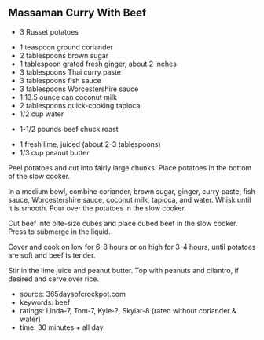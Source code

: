 Massaman Curry With Beef
------------------------

- 3 Russet potatoes
<!-- -->
- 1 teaspoon ground coriander
- 2 tablespoons brown sugar
- 1 tablespoon grated fresh ginger, about 2 inches
- 3 tablespoons Thai curry paste
- 3 tablespoons fish sauce
- 3 tablespoons Worcestershire sauce
- 1 13.5 ounce can coconut milk
- 2 tablespoons quick-cooking tapioca
- 1/2 cup water
<!-- -->
- 1-1/2 pounds beef chuck roast
<!-- -->
- 1 fresh lime, juiced (about 2-3 tablespoons)
- 1/3 cup peanut butter

Peel potatoes and cut into fairly large chunks.  Place potatoes in the
bottom of the slow cooker.

In a medium bowl, combine coriander, brown sugar, ginger, curry paste,
fish sauce, Worcestershire sauce, coconut milk, tapioca, and water.
Whisk until it is smooth.  Pour over the potatoes in the slow cooker.

Cut beef into bite-size cubes and place cubed beef in the slow cooker.
Press to submerge in the liquid.

Cover and cook on low for 6-8 hours or on high for 3-4 hours, until
potatoes are soft and beef is tender.

Stir in the lime juice and peanut butter.  Top with peanuts and
cilantro, if desired and serve over rice.

- source: 365daysofcrockpot.com
- keywords: beef
- ratings: Linda-7, Tom-7, Kyle-?, Skylar-8 (rated without coriander & water)
- time: 30 minutes + all day
